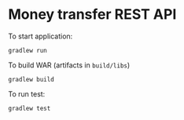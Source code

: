 # Money transfer REST API

To start application:
```
gradlew run
```

To build WAR (artifacts in `build/libs`)
```
gradlew build
```

To run test:
```
gradlew test
```
